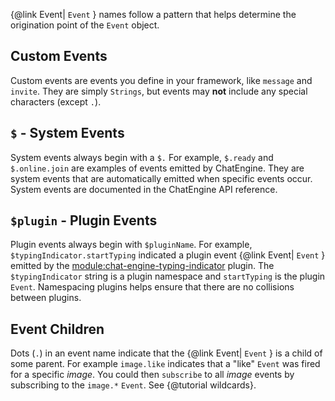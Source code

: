 {@link Event| ```Event``` } names follow a pattern that helps determine the origination point of the ```Event``` object.

## Custom Events

Custom events are events you define in your framework, like ```message``` and ```invite```. They are simply ```Strings```, but events may **not** include any special characters (except ```.```).

## ```$``` - System Events

System events always begin with a ```$.``` For example, ```$.ready``` and ```$.online.join``` are examples of events emitted by ChatEngine. They are system events that are automatically emitted when specific events occur. System events are documented in the ChatEngine API reference.

## ```$plugin``` - Plugin Events

Plugin events always begin with ```$pluginName```. For example, ```$typingIndicator.startTyping``` indicated a plugin event {@link Event| ```Event``` } emitted by the [module:chat-engine-typing-indicator](http://www.github.com/pubnub/chat-engine-typing-indicator) plugin. The ```$typingIndicator``` string is a plugin namespace and ```startTyping``` is the plugin ```Event```. Namespacing plugins helps ensure that there are no collisions between plugins.

## Event Children

Dots (```.```) in an event name indicate that the {@link Event| ```Event``` } is a child of some parent. For example ```image.like``` indicates that a "like" ```Event``` was fired for a specific _image_. You could then ```subscribe``` to all _image_ events by subscribing to the ```image.*``` ```Event```. See {@tutorial wildcards}.
